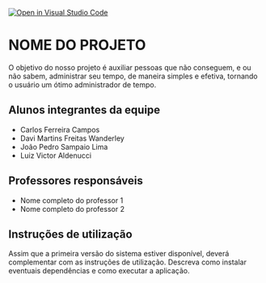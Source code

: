 [![Open in Visual Studio Code](https://classroom.github.com/assets/open-in-vscode-f059dc9a6f8d3a56e377f745f24479a46679e63a5d9fe6f495e02850cd0d8118.svg)](https://classroom.github.com/online_ide?assignment_repo_id=452386&assignment_repo_type=GroupAssignmentRepo)
# NOME DO PROJETO

O objetivo do nosso projeto é auxiliar pessoas que não conseguem, e ou não sabem, administrar seu tempo, de maneira simples e efetiva, tornando o usuário um ótimo administrador de tempo.

## Alunos integrantes da equipe

* Carlos Ferreira Campos
* Davi Martins Freitas Wanderley
* João Pedro Sampaio Lima
* Luiz Victor Aldenucci

## Professores responsáveis

* Nome completo do professor 1
* Nome completo do professor 2

## Instruções de utilização

Assim que a primeira versão do sistema estiver disponível, deverá complementar com as instruções de utilização. Descreva como instalar eventuais dependências e como executar a aplicação.
